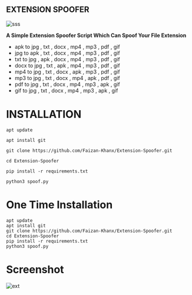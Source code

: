 ## EXTENSION SPOOFER

![sss](https://github.com/user-attachments/assets/52000bea-d774-40e0-9fe7-7bce66bf30f2)

 **A Simple Extension Spoofer Script Which Can Spoof Your File Extension**

-  apk to jpg , txt , docx , mp4 , mp3 , pdf , gif
-  jpg to apk , txt , docx , mp4 , mp3 , pdf , gif
-  txt to jpg , apk , docx , mp4 , mp3 , pdf , gif
-  docx to jpg , txt , apk , mp4 , mp3 , pdf , gif
-  mp4 to jpg , txt , docx , apk , mp3 , pdf , gif
-  mp3 to jpg , txt , docx , mp4 , apk , pdf , gif
-  pdf to jpg , txt , docx , mp4 , mp3 , apk , gif
-  gif to jpg , txt , docx , mp4 , mp3 , apk , gif

  
# INSTALLATION

```
apt update
```
```
apt install git
```
```
git clone https://github.com/Faizan-Khanx/Extension-Spoofer.git
```
```
cd Extension-Spoofer
```
```
pip install -r requirements.txt
```
```
python3 spoof.py
```

# One Time Installation

```
apt update
apt install git
git clone https://github.com/Faizan-Khanx/Extension-Spoofer.git
cd Extension-Spoofer
pip install -r requirements.txt
python3 spoof.py
```

# Screenshot
![ext](https://github.com/user-attachments/assets/d95225a1-dd58-4024-8646-12b4c8f1f113)

